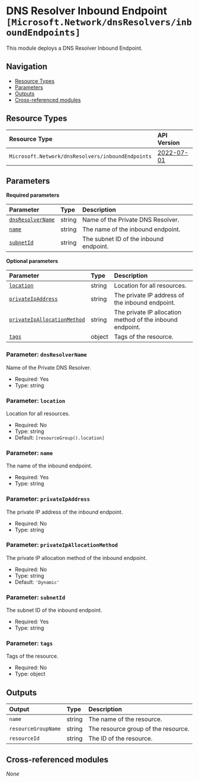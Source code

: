 # DNS Resolver Inbound Endpoint `[Microsoft.Network/dnsResolvers/inboundEndpoints]`

This module deploys a DNS Resolver Inbound Endpoint.

## Navigation

- [Resource Types](#Resource-Types)
- [Parameters](#Parameters)
- [Outputs](#Outputs)
- [Cross-referenced modules](#Cross-referenced-modules)

## Resource Types

| Resource Type | API Version |
| :-- | :-- |
| `Microsoft.Network/dnsResolvers/inboundEndpoints` | [2022-07-01](https://learn.microsoft.com/en-us/azure/templates/Microsoft.Network/2022-07-01/dnsResolvers/inboundEndpoints) |

## Parameters

**Required parameters**

| Parameter | Type | Description |
| :-- | :-- | :-- |
| [`dnsResolverName`](#parameter-dnsresolvername) | string | Name of the Private DNS Resolver. |
| [`name`](#parameter-name) | string | The name of the inbound endpoint. |
| [`subnetId`](#parameter-subnetid) | string | The subnet ID of the inbound endpoint. |

**Optional parameters**

| Parameter | Type | Description |
| :-- | :-- | :-- |
| [`location`](#parameter-location) | string | Location for all resources. |
| [`privateIpAddress`](#parameter-privateipaddress) | string | The private IP address of the inbound endpoint. |
| [`privateIpAllocationMethod`](#parameter-privateipallocationmethod) | string | The private IP allocation method of the inbound endpoint. |
| [`tags`](#parameter-tags) | object | Tags of the resource. |

### Parameter: `dnsResolverName`

Name of the Private DNS Resolver.
- Required: Yes
- Type: string

### Parameter: `location`

Location for all resources.
- Required: No
- Type: string
- Default: `[resourceGroup().location]`

### Parameter: `name`

The name of the inbound endpoint.
- Required: Yes
- Type: string

### Parameter: `privateIpAddress`

The private IP address of the inbound endpoint.
- Required: No
- Type: string

### Parameter: `privateIpAllocationMethod`

The private IP allocation method of the inbound endpoint.
- Required: No
- Type: string
- Default: `'Dynamic'`

### Parameter: `subnetId`

The subnet ID of the inbound endpoint.
- Required: Yes
- Type: string

### Parameter: `tags`

Tags of the resource.
- Required: No
- Type: object


## Outputs

| Output | Type | Description |
| :-- | :-- | :-- |
| `name` | string | The name of the resource. |
| `resourceGroupName` | string | The resource group of the resource. |
| `resourceId` | string | The ID of the resource. |

## Cross-referenced modules

_None_
